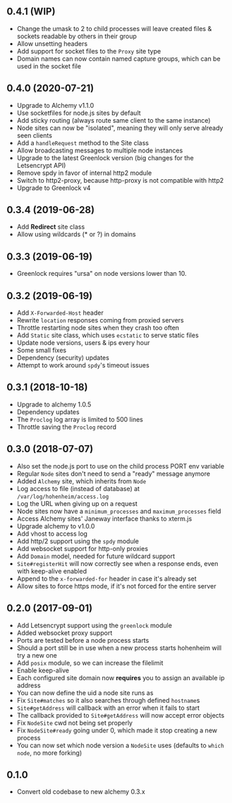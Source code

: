 ## 0.4.1 (WIP)

* Change the umask to 2 to child processes will leave created files & sockets readable by others in their group
* Allow unsetting headers
* Add support for socket files to the `Proxy` site type
* Domain names can now contain named capture groups, which can be used in the socket file

## 0.4.0 (2020-07-21)

* Upgrade to Alchemy v1.1.0
* Use socketfiles for node.js sites by default
* Add sticky routing (always route same client to the same instance)
* Node sites can now be "isolated", meaning they will only serve already seen clients
* Add a `handleRequest` method to the Site class
* Allow broadcasting messages to multiple node instances
* Upgrade to the latest Greenlock version (big changes for the Letsencrypt API)
* Remove spdy in favor of internal http2 module
* Switch to http2-proxy, because http-proxy is not compatible with http2
* Upgrade to Greenlock v4

## 0.3.4 (2019-06-28)

* Add **Redirect** site class
* Allow using wildcards (* or ?) in domains

## 0.3.3 (2019-06-19)

* Greenlock requires "ursa" on node versions lower than 10.

## 0.3.2 (2019-06-19)

* Add `X-Forwarded-Host` header
* Rewrite `location` responses coming from proxied servers
* Throttle restarting node sites when they crash too often
* Add `Static` site class, which uses `ecstatic` to serve static files
* Update node versions, users & ips every hour
* Some small fixes
* Dependency (security) updates
* Attempt to work around `spdy`'s timeout issues

## 0.3.1 (2018-10-18)

* Upgrade to alchemy 1.0.5
* Dependency updates
* The `Proclog` log array is limited to 500 lines
* Throttle saving the `Proclog` record

## 0.3.0 (2018-07-07)

* Also set the node.js port to use on the child process PORT env variable
* Regular `Node` sites don't need to send a "ready" message anymore
* Added `Alchemy` site, which inherits from `Node`
* Log access to file (instead of database) at `/var/log/hohenheim/access.log`
* Log the URL when giving up on a request
* Node sites now have a `minimum_processes` and `maximum_processes` field
* Access Alchemy sites' Janeway interface thanks to xterm.js
* Upgrade alchemy to v1.0.0
* Add vhost to access log
* Add http/2 support using the `spdy` module
* Add websocket support for http-only proxies
* Add `Domain` model, needed for future wildcard support
* `Site#registerHit` will now correctly see when a response ends, even with keep-alive enabled
* Append to the `x-forwarded-for` header in case it's already set
* Allow sites to force https mode, if it's not forced for the entire server

## 0.2.0 (2017-09-01)

* Add Letsencrypt support using the `greenlock` module
* Added websocket proxy support
* Ports are tested before a node process starts
* Should a port still be in use when a new process starts hohenheim will try a new one
* Add `posix` module, so we can increase the filelimit
* Enable keep-alive
* Each configured site domain now **requires** you to assign an available ip address
* You can now define the uid a node site runs as
* Fix `Site#matches` so it also searches through defined `hostname`s
* `Site#getAddress` will callback with an error when it fails to start
* The callback provided to `Site#getAddress` will now accept error objects
* Fix `NodeSite` cwd not being set properly
* Fix `NodeSite#ready` going under 0, which made it stop creating a new process
* You can now set which node version a `NodeSite` uses (defaults to `which node`, no more forking)

## 0.1.0

* Convert old codebase to new alchemy 0.3.x
